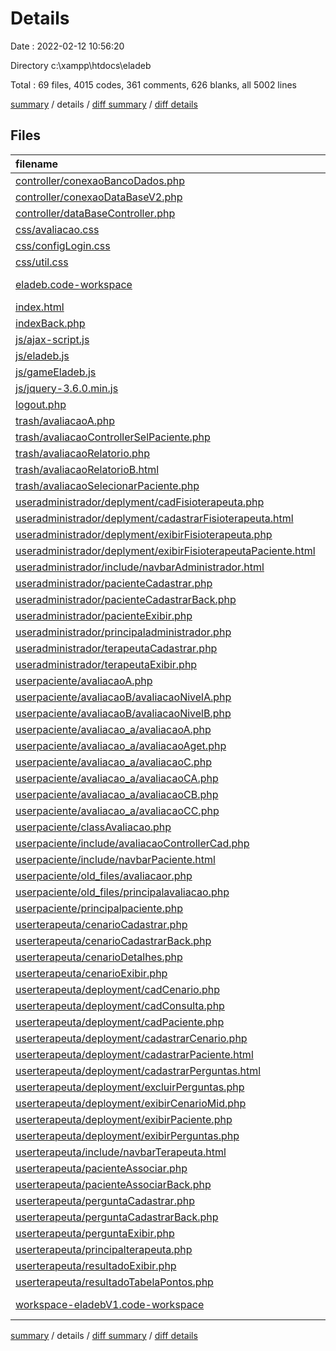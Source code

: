 # Details

Date : 2022-02-12 10:56:20

Directory c:\xampp\htdocs\eladeb

Total : 69 files,  4015 codes, 361 comments, 626 blanks, all 5002 lines

[summary](results.md) / details / [diff summary](diff.md) / [diff details](diff-details.md)

## Files
| filename | language | code | comment | blank | total |
| :--- | :--- | ---: | ---: | ---: | ---: |
| [controller/conexaoBancoDados.php](/controller/conexaoBancoDados.php) | PHP | 11 | 3 | 2 | 16 |
| [controller/conexaoDataBaseV2.php](/controller/conexaoDataBaseV2.php) | PHP | 11 | 3 | 2 | 16 |
| [controller/dataBaseController.php](/controller/dataBaseController.php) | PHP | 35 | 0 | 7 | 42 |
| [css/avaliacao.css](/css/avaliacao.css) | CSS | 11 | 1 | 1 | 13 |
| [css/configLogin.css](/css/configLogin.css) | CSS | 96 | 0 | 0 | 96 |
| [css/util.css](/css/util.css) | CSS | 1 | 0 | 0 | 1 |
| [eladeb.code-workspace](/eladeb.code-workspace) | JSON with Comments | 8 | 0 | 0 | 8 |
| [index.html](/index.html) | HTML | 75 | 4 | 10 | 89 |
| [indexBack.php](/indexBack.php) | PHP | 73 | 12 | 18 | 103 |
| [js/ajax-script.js](/js/ajax-script.js) | JavaScript | 16 | 0 | 1 | 17 |
| [js/eladeb.js](/js/eladeb.js) | JavaScript | 385 | 98 | 74 | 557 |
| [js/gameEladeb.js](/js/gameEladeb.js) | JavaScript | 78 | 20 | 14 | 112 |
| [js/jquery-3.6.0.min.js](/js/jquery-3.6.0.min.js) | JavaScript | 1 | 1 | 1 | 3 |
| [logout.php](/logout.php) | PHP | 21 | 7 | 8 | 36 |
| [trash/avaliacaoA.php](/trash/avaliacaoA.php) | PHP | 81 | 1 | 9 | 91 |
| [trash/avaliacaoControllerSelPaciente.php](/trash/avaliacaoControllerSelPaciente.php) | PHP | 19 | 0 | 4 | 23 |
| [trash/avaliacaoRelatorio.php](/trash/avaliacaoRelatorio.php) | PHP | 15 | 1 | 8 | 24 |
| [trash/avaliacaoRelatorioB.html](/trash/avaliacaoRelatorioB.html) | HTML | 10 | 0 | 2 | 12 |
| [trash/avaliacaoSelecionarPaciente.php](/trash/avaliacaoSelecionarPaciente.php) | PHP | 84 | 3 | 16 | 103 |
| [useradministrador/deplyment/cadFisioterapeuta.php](/useradministrador/deplyment/cadFisioterapeuta.php) | PHP | 23 | 0 | 7 | 30 |
| [useradministrador/deplyment/cadastrarFisioterapeuta.html](/useradministrador/deplyment/cadastrarFisioterapeuta.html) | HTML | 32 | 0 | 3 | 35 |
| [useradministrador/deplyment/exibirFisioterapeuta.php](/useradministrador/deplyment/exibirFisioterapeuta.php) | PHP | 36 | 0 | 7 | 43 |
| [useradministrador/deplyment/exibirFisioterapeutaPaciente.html](/useradministrador/deplyment/exibirFisioterapeutaPaciente.html) | HTML | 28 | 2 | 0 | 30 |
| [useradministrador/include/navbarAdministrador.html](/useradministrador/include/navbarAdministrador.html) | HTML | 37 | 3 | 3 | 43 |
| [useradministrador/pacienteCadastrar.php](/useradministrador/pacienteCadastrar.php) | PHP | 64 | 3 | 8 | 75 |
| [useradministrador/pacienteCadastrarBack.php](/useradministrador/pacienteCadastrarBack.php) | PHP | 22 | 2 | 7 | 31 |
| [useradministrador/pacienteExibir.php](/useradministrador/pacienteExibir.php) | PHP | 75 | 5 | 12 | 92 |
| [useradministrador/principaladministrador.php](/useradministrador/principaladministrador.php) | PHP | 29 | 2 | 6 | 37 |
| [useradministrador/terapeutaCadastrar.php](/useradministrador/terapeutaCadastrar.php) | PHP | 0 | 0 | 1 | 1 |
| [useradministrador/terapeutaExibir.php](/useradministrador/terapeutaExibir.php) | PHP | 60 | 5 | 11 | 76 |
| [userpaciente/avaliacaoA.php](/userpaciente/avaliacaoA.php) | PHP | 53 | 7 | 12 | 72 |
| [userpaciente/avaliacaoB/avaliacaoNivelA.php](/userpaciente/avaliacaoB/avaliacaoNivelA.php) | PHP | 95 | 28 | 22 | 145 |
| [userpaciente/avaliacaoB/avaliacaoNivelB.php](/userpaciente/avaliacaoB/avaliacaoNivelB.php) | PHP | 4 | 0 | 0 | 4 |
| [userpaciente/avaliacao_a/avaliacaoA.php](/userpaciente/avaliacao_a/avaliacaoA.php) | PHP | 73 | 7 | 17 | 97 |
| [userpaciente/avaliacao_a/avaliacaoAget.php](/userpaciente/avaliacao_a/avaliacaoAget.php) | PHP | 15 | 8 | 6 | 29 |
| [userpaciente/avaliacao_a/avaliacaoC.php](/userpaciente/avaliacao_a/avaliacaoC.php) | PHP | 53 | 2 | 11 | 66 |
| [userpaciente/avaliacao_a/avaliacaoCA.php](/userpaciente/avaliacao_a/avaliacaoCA.php) | PHP | 56 | 3 | 10 | 69 |
| [userpaciente/avaliacao_a/avaliacaoCB.php](/userpaciente/avaliacao_a/avaliacaoCB.php) | PHP | 38 | 1 | 5 | 44 |
| [userpaciente/avaliacao_a/avaliacaoCC.php](/userpaciente/avaliacao_a/avaliacaoCC.php) | PHP | 57 | 2 | 11 | 70 |
| [userpaciente/classAvaliacao.php](/userpaciente/classAvaliacao.php) | PHP | 18 | 0 | 6 | 24 |
| [userpaciente/include/avaliacaoControllerCad.php](/userpaciente/include/avaliacaoControllerCad.php) | PHP | 36 | 6 | 9 | 51 |
| [userpaciente/include/navbarPaciente.html](/userpaciente/include/navbarPaciente.html) | HTML | 26 | 12 | 3 | 41 |
| [userpaciente/old_files/avaliacaor.php](/userpaciente/old_files/avaliacaor.php) | PHP | 35 | 2 | 12 | 49 |
| [userpaciente/old_files/principalavaliacao.php](/userpaciente/old_files/principalavaliacao.php) | PHP | 35 | 4 | 12 | 51 |
| [userpaciente/principalpaciente.php](/userpaciente/principalpaciente.php) | PHP | 114 | 7 | 19 | 140 |
| [userterapeuta/cenarioCadastrar.php](/userterapeuta/cenarioCadastrar.php) | PHP | 80 | 3 | 10 | 93 |
| [userterapeuta/cenarioCadastrarBack.php](/userterapeuta/cenarioCadastrarBack.php) | PHP | 40 | 4 | 10 | 54 |
| [userterapeuta/cenarioDetalhes.php](/userterapeuta/cenarioDetalhes.php) | PHP | 68 | 5 | 9 | 82 |
| [userterapeuta/cenarioExibir.php](/userterapeuta/cenarioExibir.php) | PHP | 77 | 5 | 9 | 91 |
| [userterapeuta/deployment/cadCenario.php](/userterapeuta/deployment/cadCenario.php) | PHP | 12 | 1 | 7 | 20 |
| [userterapeuta/deployment/cadConsulta.php](/userterapeuta/deployment/cadConsulta.php) | PHP | 41 | 0 | 5 | 46 |
| [userterapeuta/deployment/cadPaciente.php](/userterapeuta/deployment/cadPaciente.php) | PHP | 20 | 0 | 7 | 27 |
| [userterapeuta/deployment/cadastrarCenario.php](/userterapeuta/deployment/cadastrarCenario.php) | PHP | 69 | 8 | 16 | 93 |
| [userterapeuta/deployment/cadastrarPaciente.html](/userterapeuta/deployment/cadastrarPaciente.html) | HTML | 35 | 0 | 4 | 39 |
| [userterapeuta/deployment/cadastrarPerguntas.html](/userterapeuta/deployment/cadastrarPerguntas.html) | HTML | 27 | 0 | 3 | 30 |
| [userterapeuta/deployment/excluirPerguntas.php](/userterapeuta/deployment/excluirPerguntas.php) | PHP | 9 | 1 | 3 | 13 |
| [userterapeuta/deployment/exibirCenarioMid.php](/userterapeuta/deployment/exibirCenarioMid.php) | PHP | 33 | 3 | 7 | 43 |
| [userterapeuta/deployment/exibirPaciente.php](/userterapeuta/deployment/exibirPaciente.php) | PHP | 39 | 0 | 7 | 46 |
| [userterapeuta/deployment/exibirPerguntas.php](/userterapeuta/deployment/exibirPerguntas.php) | PHP | 34 | 1 | 6 | 41 |
| [userterapeuta/include/navbarTerapeuta.html](/userterapeuta/include/navbarTerapeuta.html) | HTML | 30 | 8 | 3 | 41 |
| [userterapeuta/pacienteAssociar.php](/userterapeuta/pacienteAssociar.php) | PHP | 63 | 5 | 9 | 77 |
| [userterapeuta/pacienteAssociarBack.php](/userterapeuta/pacienteAssociarBack.php) | PHP | 37 | 6 | 11 | 54 |
| [userterapeuta/perguntaCadastrar.php](/userterapeuta/perguntaCadastrar.php) | PHP | 72 | 4 | 10 | 86 |
| [userterapeuta/perguntaCadastrarBack.php](/userterapeuta/perguntaCadastrarBack.php) | PHP | 33 | 2 | 9 | 44 |
| [userterapeuta/perguntaExibir.php](/userterapeuta/perguntaExibir.php) | PHP | 65 | 4 | 8 | 77 |
| [userterapeuta/principalterapeuta.php](/userterapeuta/principalterapeuta.php) | PHP | 81 | 6 | 11 | 98 |
| [userterapeuta/resultadoExibir.php](/userterapeuta/resultadoExibir.php) | PHP | 88 | 3 | 15 | 106 |
| [userterapeuta/resultadoTabelaPontos.php](/userterapeuta/resultadoTabelaPontos.php) | PHP | 809 | 27 | 50 | 886 |
| [workspace-eladebV1.code-workspace](/workspace-eladebV1.code-workspace) | JSON with Comments | 8 | 0 | 0 | 8 |

[summary](results.md) / details / [diff summary](diff.md) / [diff details](diff-details.md)